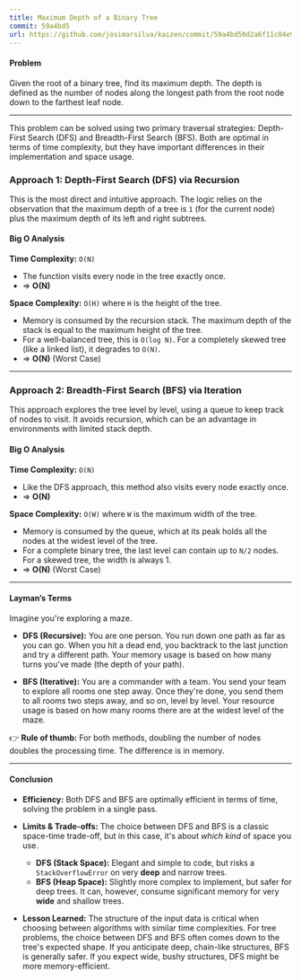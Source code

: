 ```yaml
---
title: Maximum Depth of a Binary Tree
commit: 59a4bd5
url: https://github.com/josimarsilva/kaizen/commit/59a4bd50d2a6f11c04e9a73a2532240c422b4a9d
---
```


#### Problem
Given the root of a binary tree, find its maximum depth. The depth is defined as the number of nodes along the longest path from the root node down to the farthest leaf node.

---

This problem can be solved using two primary traversal strategies: Depth-First Search (DFS) and Breadth-First Search (BFS). Both are optimal in terms of time complexity, but they have important differences in their implementation and space usage.

### Approach 1: Depth-First Search (DFS) via Recursion

This is the most direct and intuitive approach. The logic relies on the observation that the maximum depth of a tree is `1` (for the current node) plus the maximum depth of its left and right subtrees.

#### Big O Analysis

**Time Complexity:** `O(N)`
- The function visits every node in the tree exactly once.
- ⇒ **O(N)**

**Space Complexity:** `O(H)` where `H` is the height of the tree.
- Memory is consumed by the recursion stack. The maximum depth of the stack is equal to the maximum height of the tree.
- For a well-balanced tree, this is `O(log N)`. For a completely skewed tree (like a linked list), it degrades to `O(N)`.
- ⇒ **O(N)** (Worst Case)

---

### Approach 2: Breadth-First Search (BFS) via Iteration

This approach explores the tree level by level, using a queue to keep track of nodes to visit. It avoids recursion, which can be an advantage in environments with limited stack depth.

#### Big O Analysis

**Time Complexity:** `O(N)`
- Like the DFS approach, this method also visits every node exactly once.
- ⇒ **O(N)**

**Space Complexity:** `O(W)` where `W` is the maximum width of the tree.
- Memory is consumed by the queue, which at its peak holds all the nodes at the widest level of the tree.
- For a complete binary tree, the last level can contain up to `N/2` nodes. For a skewed tree, the width is always 1.
- ⇒ **O(N)** (Worst Case)

---

#### Layman’s Terms

Imagine you're exploring a maze.

- **DFS (Recursive):** You are one person. You run down one path as far as you can go. When you hit a dead end, you backtrack to the last junction and try a different path. Your memory usage is based on how many turns you've made (the depth of your path).

- **BFS (Iterative):** You are a commander with a team. You send your team to explore all rooms one step away. Once they're done, you send them to all rooms two steps away, and so on, level by level. Your resource usage is based on how many rooms there are at the widest level of the maze.

👉 **Rule of thumb:** For both methods, doubling the number of nodes doubles the processing time. The difference is in memory.

---

#### Conclusion

- **Efficiency:** Both DFS and BFS are optimally efficient in terms of time, solving the problem in a single pass.

- **Limits & Trade-offs:** The choice between DFS and BFS is a classic space-time trade-off, but in this case, it's about *which kind* of space you use.
    - **DFS (Stack Space):** Elegant and simple to code, but risks a `StackOverflowError` on very **deep** and narrow trees.
    - **BFS (Heap Space):** Slightly more complex to implement, but safer for deep trees. It can, however, consume significant memory for very **wide** and shallow trees.

- **Lesson Learned:** The structure of the input data is critical when choosing between algorithms with similar time complexities. For tree problems, the choice between DFS and BFS often comes down to the tree's expected shape. If you anticipate deep, chain-like structures, BFS is generally safer. If you expect wide, bushy structures, DFS might be more memory-efficient.
